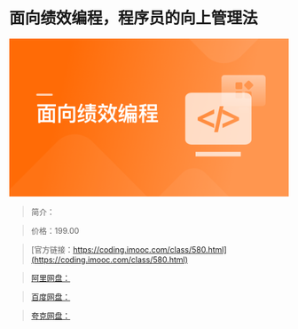 # 面向绩效编程，程序员的向上管理法

![img](../../assets/62984d14097c8ed605400304.png)

> 简介：

> 价格：199.00

> [官方链接：https://coding.imooc.com/class/580.html](https://coding.imooc.com/class/580.html)

> [阿里网盘：]()

> [百度网盘：]()

> [夸克网盘：]()
